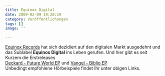 ```yaml
---
title: Equinox Digital
date: 2009-02-09 19:20:19
category: Veröffentlichungen
tags: []
image: ''

---
```


[Equinox Records](http://www.e-q-x.net) hat sich dezidiert auf den digitalen Markt ausgedehnt und das Sublabel **Equinox Digital** ins Leben gerufen. Und hier gibt es seit Kurzem die Erstreleases  
[Deckard - Future World EP](http://www.e-q-x.net/news/releases/deckard-future-world-ep/) und
[Vangel - Biblio EP](http://www.e-q-x.net/news/releases/vangel-biblio-ep/)  
Unbedingt empfohlene Hörbeispiele findet Ihr unter obigen Links.
